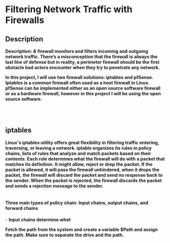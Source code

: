 <h1>Filtering Network Traffic with Firewalls</h1>


<h2>Description</h2>
<b>Description: A firewall monitors and filters incoming and outgoing network traffic. There’s a misconception that the firewall is always the last line of defense but in reality, a perimeter firewall should be the first obstacle bad actors encounter when they try to penetrate any network.

In this project, I will use two firewall solutions: iptables and pfSense. Iptables is a common firewall often used as a host firewall in Linux. pfSense can be implemented either as an open source software firewall or as a hardware firewall, however in this project I will be using the open source software.

</b>
<br />
<br />
<h2>iptables</h2>

<b>Linux's iptables utility offers great flexibility in filtering traffic entering, traversing, or leaving a network. iptable organizes its rules in policy chains, lists of rules that analyze and match packets based on their contents. Each rule determines what the firewall will do with a packet that matches its definition. It might allow, reject or drop the packet. If the packet is allowed, it will pass the firewall unhindered, when it drops the packet, the firewall will discard the packet and send no response back to the sender. When the packet is rejected, the firewall discards the packet and sends a rejection message to the sender.
</b>
<br />
<br />


<h4>Three main types of policy chain: Input chains, output chains, and forward chains</h4>
- <b>Input chains determine whet</b>


<b>Fetch the path from the system and create a variable $Path and assign the path. Make sure to separate the drive and the path.
</b>
<br />
<br />


